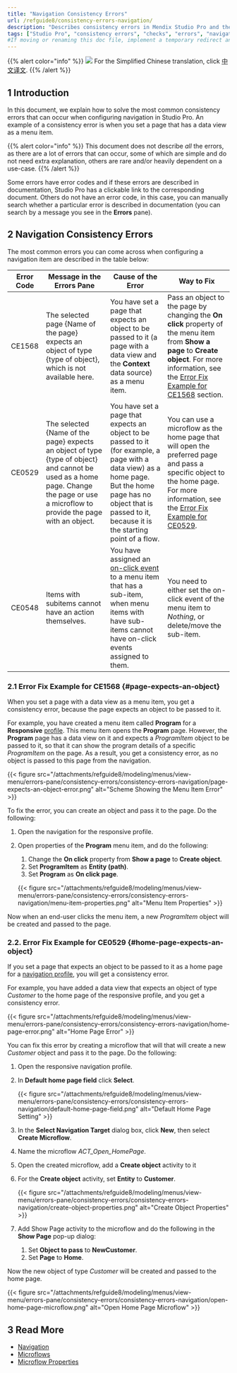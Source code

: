 ```yaml
---
title: "Navigation Consistency Errors"
url: /refguide8/consistency-errors-navigation/
description: "Describes consistency errors in Mendix Studio Pro and the way to fix them."
tags: ["Studio Pro", "consistency errors", "checks", "errors", "navigation"]
#If moving or renaming this doc file, implement a temporary redirect and let the respective team know they should update the URL in the product. See Mapping to Products for more details.
---
```


{{% alert color="info" %}}
<img src="/attachments/china.png" class="d-inline-block" /> For the Simplified Chinese translation, click [中文译文](https://cdn.mendix.tencent-cloud.com/documentation/refguide8/consistency-errors-navigation.pdf).
{{% /alert %}}

## 1 Introduction 

In this document, we explain how to solve the most common consistency errors that can occur when configuring navigation in Studio Pro. An example of a consistency error is when you set a page that has a data view as a menu item. 

{{% alert color="info" %}}
This document does not describe *all* the errors, as there are a lot of errors that can occur, some of which are simple and do not need extra explanation, others are rare and/or heavily dependent on a use-case. 
{{% /alert %}}

Some errors have error codes and if these errors are described in documentation, Studio Pro has a clickable link to the corresponding document. Others do not have an error code, in this case, you can manually search whether a particular error is described in documentation (you can search by a message you see in the **Errors** pane).

## 2 Navigation Consistency Errors 

The most common errors you can come across when configuring a navigation item are described in the table below:

| Error Code | Message in the Errors Pane                                   | Cause of the Error                                           | Way to Fix                                                   |
| ---------- | ------------------------------------------------------------ | ------------------------------------------------------------ | ------------------------------------------------------------ |
| CE1568     | The selected page {Name of the page} expects an object of type {type of object}, which is not available here. | You have set a page that expects an object to be passed to it (a page with a data view and the **Context** data source) as a menu item. | Pass an object to the page by changing the **On click** property  of the menu item from **Show a page** to **Create object**. For more information, see the [Error Fix Example for CE1568](#page-expects-an-object) section. |
| CE0529     | The selected {Name of the page} expects an object of type {type of object} and cannot be used as a home page. Change the page or use a microflow to provide the page with an object. | You have set a page that expects an object to be passed to it (for example, a page with a data view) as a home page. But the home page has no object that is passed to it, because it is the starting point of a flow. | You can use a microflow as the home page that will open the preferred page and pass a specific object to the home page. For more information, see the [Error Fix Example for CE0529](#home-page-expects-an-object). |
| CE0548     | Items with subitems cannot have an action themselves.        | You have assigned an [on-click event](/refguide8/on-click-event/) to a menu item that has a sub-item, when menu items with have sub-items cannot have on-click events assigned to them. | You need to either set the on-click event of the menu item to *Nothing*, or delete/move the sub-item. |

### 2.1 Error Fix Example for CE1568 {#page-expects-an-object}

When you set a page with a data view as a menu item, you get a consistency error, because the page expects an object to be passed to it. 

For example, you have created a menu item called **Program** for a **Responsive** [profile](/refguide8/navigation/#profiles). This menu item opens the **Program** page. However, the **Program** page has a data view on it and expects a *ProgramItem* object to be passed to it, so that it can show the program details of a specific *ProgramItem* on the page. As a result, you get a consistency error, as no object is passed to this page from the navigation.

{{< figure src="/attachments/refguide8/modeling/menus/view-menu/errors-pane/consistency-errors/consistency-errors-navigation/page-expects-an-object-error.png" alt="Scheme Showing the Menu Item Error" >}}

To fix the error, you can create an object and pass it to the page. Do the following:

1. Open the navigation for the responsive profile.
2. Open properties of the **Program** menu item, and do the following: <br/>

    1. Change the **On click** property from **Show a page** to **Create object**. <br/>
    1. Set **ProgramItem** as **Entity (path)**. <br/>
    1. Set **Program** as **On click page**. <br/>

    {{< figure src="/attachments/refguide8/modeling/menus/view-menu/errors-pane/consistency-errors/consistency-errors-navigation/menu-item-properties.png" alt="Menu Item Properties" >}}<br/>

Now when an end-user clicks the menu item, a new *ProgramItem* object will be created and passed to the page.

### 2.2. Error Fix Example for CE0529 {#home-page-expects-an-object}

If you set a page that expects an object to be passed to it as a home page for a [navigation profile](/refguide8/navigation/#properties), you will get a consistency error.

For example, you have added a data view that expects an object of type *Customer* to the home page of the responsive profile, and you get a consistency error. 

{{< figure src="/attachments/refguide8/modeling/menus/view-menu/errors-pane/consistency-errors/consistency-errors-navigation/home-page-error.png" alt="Home Page Error" >}}

You can fix this error by creating a microflow that will that will create a new *Customer* object and pass it to the page. Do the following:

1. Open the responsive navigation profile.
2. In **Default home page field** click **Select**.

    {{< figure src="/attachments/refguide8/modeling/menus/view-menu/errors-pane/consistency-errors/consistency-errors-navigation/default-home-page-field.png" alt="Default Home Page Setting" >}}

3. In the **Select Navigation Target** dialog box, click **New**, then select **Create Microflow**.
4. Name the microflow *ACT_Open_HomePage*.
5. Open the created microflow, add a **Create object** activity to it 
6. For the **Create object** activity, set **Entity** to **Customer**. 

    {{< figure src="/attachments/refguide8/modeling/menus/view-menu/errors-pane/consistency-errors/consistency-errors-navigation/create-object-properties.png" alt="Create Object Properties" >}}

7. Add Show Page activity to the microflow and do the following in the **Show Page** pop-up dialog:<br/>

    1. Set **Object to pass** to **NewCustomer**.<br/>
    1. Set **Page** to **Home**.

Now the new object of type *Customer* will be created and passed to the home page.

{{< figure src="/attachments/refguide8/modeling/menus/view-menu/errors-pane/consistency-errors/consistency-errors-navigation/open-home-page-microflow.png" alt="Open Home Page Microflow" >}}

## 3 Read More

* [Navigation](/refguide8/navigation/)
* [Microflows](/refguide8/microflows/)
* [Microflow Properties](/refguide8/microflow/)
